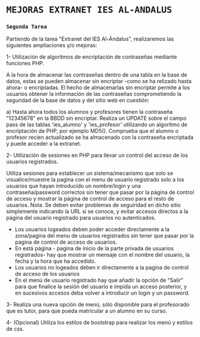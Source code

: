 # `MEJORAS EXTRANET IES AL-ANDALUS`   
### `Segunda Tarea` 

Partiendo de la tarea "Extranet del IES Al-Ándalus", realizaremos las siguientes ampliaciones y/o mejoras:

1- Utilización de algoritmos de encriptación de contraseñas mediante funciones PHP.

A la hora de almacenar las contraseñas dentro de una tabla en la base de datos, estas se pueden almacenar sin encriptar -como se ha relizado hasta ahora- o encriptadas. El hecho de almacenarlas sin encriptar permite a los usuarios obtener la información de las contraseñas comprometiendo la seguridad de la base de datos y del sitio web en cuestión:

a) Hasta ahora todos los alumnos y profesores tienen la contraseña "12345678" en la BBDD sin encriptar. Realiza un UPDATE sobre el campo pass de las tablas 'ies_alumno' y 'ies_profesor' utilizando un algoritmo de encriptación de PHP, por ejemplo MD5(). Comprueba que el alumno o profesor recien actualizado se ha almacenado con la contraseña encriptada y puede acceder a la extranet.

2- Utilización de sesiones en PHP para llevar un control del acceso de los usuarios registrados.

Utiliza sesiones para establecer un sistema/mecanismo que solo se visualice/muestre la pagina con el menu de usuario registrado solo a los usuarios que hayan introducido un nombre/login y una contraseña/password correctos sin tener que pasar por la página de control de acceso y mostrar la página de control de acceso para el resto de usuarios. Nota. Se deben evitar problemas de seguiridad en dicho sitio simplemente indicando la URL si se conoce, y evitar accesos directos a la página del usuario registrado para usuarios no autenticados.

- Los usuarios logeados deben poder acceder directamente a la zona/pagina del menu de usuarios registrados sin tener que pasar por la pagina de control de acceso de usuarios. 
- En está página - pagina de inicio de la parte privada de usuarios registrados- hay que mostrar un mensaje con el nombre del usuario, la fecha y la hora que ha accedido.
- Los usuarios no logeados deben ir directamente a la pagina de control de acceso de los usuarios
- En el menú de usuario registrado hay que añadir la opción de "Salir" para que finalice la sesión del usuario e impida un acceso posterior, y en sucesivos accesos deba volver a introducir un login y un password.

3- Realiza una nueva opción de menú, sólo disponible para el profesorado que es tutor, para que pueda matricular a un alumno en su curso.

4- (Opcional) Utiliza los estilos de bootstrap para realizar los menú y estilos de css.

